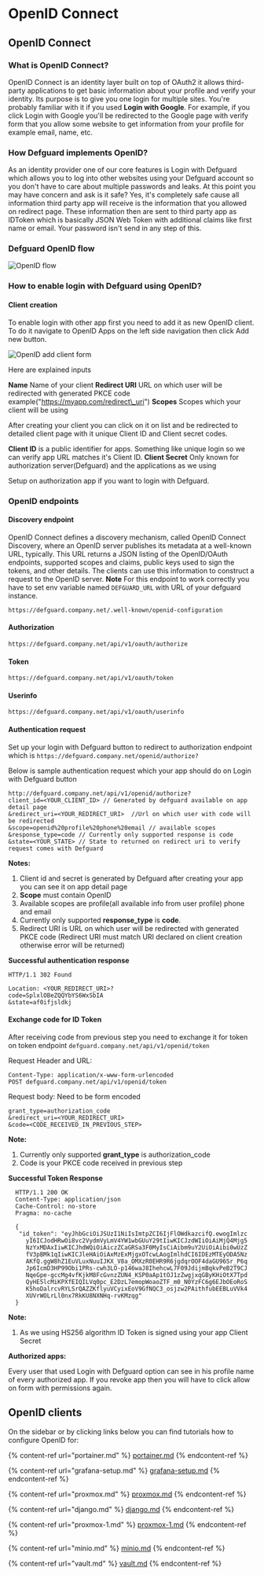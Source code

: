 # OpenID Connect

## OpenID Connect

### What is OpenID Connect?

OpenID Connect is an identity layer built on top of OAuth2 it allows third-party applications to get basic information about your profile and verify your identity. Its purpose is to give you one login for multiple sites. You're probably familiar with it if you used **Login with Google**. For example, if you click Login with Google you'll be redirected to the Google page with verify form that you allow some website to get information from your profile for example email, name, etc.

### How Defguard implements OpenID?

As an identity provider one of our core features is Login with Defguard which allows you to log into other websites using your Defguard account so you don't have to care about multiple passwords and leaks. At this point you may have concern and ask is it safe? Yes, it's completely safe cause all information third party app will receive is the information that you allowed on redirect page. These information then are sent to third party app as IDToken which is basically JSON Web Token with additional claims like first name or email. Your password isn't send in any step of this.

### Defguard OpenID flow

![OpenID flow](../../in-depth/puml/openid-flow.svg)

### How to enable login with Defguard using OpenID?

#### Client creation

To enable login with other app first you need to add it as new OpenID client. To do it navigate to OpenID Apps on the left side navigation then click Add new button.

![OpenID add client form](../../.gitbook/assets/OpenIDForm.png)

Here are explained inputs

**Name** Name of your client **Redirect URI** URL on which user will be redirected with generated PKCE code example("https://myapp.com/redirect\_uri") **Scopes** Scopes which your client will be using

After creating your client you can click on it on list and be redirected to detailed client page with it unique Client ID and Client secret codes.

**Client ID** is a public identifier for apps. Something like unique login so we can verify app URL matches it's Client ID. **Client Secret** Only known for authorization server(Defguard) and the applications as we using

Setup on authorization app if you want to login with Defguard.

### OpenID endpoints

#### Discovery endpoint

OpenID Connect defines a discovery mechanism, called OpenID Connect Discovery, where an OpenID server publishes its metadata at a well-known URL, typically. This URL returns a JSON listing of the OpenID/OAuth endpoints, supported scopes and claims, public keys used to sign the tokens, and other details. The clients can use this information to construct a request to the OpenID server. **Note** For this endpoint to work correctly you have to set env variable named `DEFGUARD_URL` with URL of your defguard instance.

`https://defguard.company.net/.well-known/openid-configuration`

#### Authorization

`https://defguard.company.net/api/v1/oauth/authorize`

#### Token

`https://defguard.company.net/api/v1/oauth/token`

#### Userinfo

`https://defguard.company.net/api/v1/oauth/userinfo`

#### Authentication request

Set up your login with Defguard button to redirect to authorization endpoint which is `https://defguard.company.net/openid/authorize?`

Below is sample authentication request which your app should do on Login with Defguard button

```
http://defguard.company.net/api/v1/openid/authorize?
client_id=<YOUR_CLIENT_ID> // Generated by defguard available on app detail page
&redirect_uri=<YOUR_REDIRECT_URI>  //Url on which user with code will be redirected
&scope=openid%20profile%20phone%20email // available scopes
&response_type=code // Currently only supported response is code
&state=<YOUR_STATE> // State to returned on redirect uri to verify request comes with Defguard
```

**Notes:**

1. Client id and secret is generated by Defguard after creating your app you can see it on app detail page
2. **Scope** must contain OpenID
3. Available scopes are profile(all available info from user profile) phone and email
4. Currently only supported **response\_type** is **code**.
5. Redirect URI is URL on which user will be redirected with generated PKCE code (Redirect URI must match URI declared on client creation otherwise error will be returned)

**Successful authentication response**

```
HTTP/1.1 302 Found

Location: <YOUR_REDIRECT_URI>?
code=SplxlOBeZQQYbYS6WxSbIA
&state=af0ifjsldkj
```

#### Exchange code for ID Token

After receiving code from previous step you need to exchange it for token on token endpoint `defguard.company.net/api/v1/openid/token`

Request Header and URL:

```
Content-Type: application/x-www-form-urlencoded
POST defguard.company.net/api/v1/openid/token
```

Request body: Need to be form encoded

```
grant_type=authorization_code
&redirect_uri=<YOUR_REDIRECT_URI>
&code=<CODE_RECEIVED_IN_PREVIOUS_STEP>
```

**Note:**

1. Currently only supported **grant\_type** is authorization\_code
2. Code is your PKCE code received in previous step

**Successful Token Response**

```
  HTTP/1.1 200 OK
  Content-Type: application/json
  Cache-Control: no-store
  Pragma: no-cache

  {
   "id_token": "eyJhbGciOiJSUzI1NiIsImtpZCI6IjFlOWdkazcifQ.ewogImlzc
     yI6ICJodHRwOi8vc2VydmVyLmV4YW1wbGUuY29tIiwKICJzdWIiOiAiMjQ4Mjg5
     NzYxMDAxIiwKICJhdWQiOiAiczZCaGRSa3F0MyIsCiAibm9uY2UiOiAibi0wUzZ
     fV3pBMk1qIiwKICJleHAiOiAxMzExMjgxOTcwLAogImlhdCI6IDEzMTEyODA5Nz
     AKfQ.ggW8hZ1EuVLuxNuuIJKX_V8a_OMXzR0EHR9R6jgdqrOOF4daGU96Sr_P6q
     Jp6IcmD3HP99Obi1PRs-cwh3LO-p146waJ8IhehcwL7F09JdijmBqkvPeB2T9CJ
     NqeGpe-gccMg4vfKjkM8FcGvnzZUN4_KSP0aAp1tOJ1zZwgjxqGByKHiOtX7Tpd
     QyHE5lcMiKPXfEIQILVq0pc_E2DzL7emopWoaoZTF_m0_N0YzFC6g6EJbOEoRoS
     K5hoDalrcvRYLSrQAZZKflyuVCyixEoV9GfNQC3_osjzw2PAithfubEEBLuVVk4
     XUVrWOLrLl0nx7RkKU8NXNHq-rvKMzqg"
  }
```

**Note:**

1. As we using HS256 algorithm ID Token is signed using your app Client Secret

**Authorized apps:**

Every user that used Login with Defguard option can see in his profile name of every authorized app. If you revoke app then you will have to click allow on form with permissions again.

## OpenID clients

On the sidebar or by clicking links below you can find tutorials how to configure OpenID for:

{% content-ref url="portainer.md" %}
[portainer.md](portainer.md)
{% endcontent-ref %}

{% content-ref url="grafana-setup.md" %}
[grafana-setup.md](grafana-setup.md)
{% endcontent-ref %}

{% content-ref url="proxmox.md" %}
[proxmox.md](proxmox.md)
{% endcontent-ref %}

{% content-ref url="django.md" %}
[django.md](django.md)
{% endcontent-ref %}

{% content-ref url="proxmox-1.md" %}
[proxmox-1.md](proxmox-1.md)
{% endcontent-ref %}

{% content-ref url="minio.md" %}
[minio.md](minio.md)
{% endcontent-ref %}

{% content-ref url="vault.md" %}
[vault.md](vault.md)
{% endcontent-ref %}